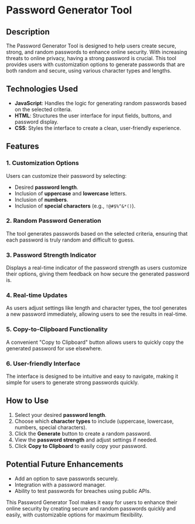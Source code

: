 # Password Generator Tool

## Description

The Password Generator Tool is designed to help users create secure, strong, and random passwords to enhance online security. With increasing threats to online privacy, having a strong password is crucial. This tool provides users with customization options to generate passwords that are both random and secure, using various character types and lengths.

## Technologies Used
- **JavaScript**: Handles the logic for generating random passwords based on the selected criteria.
- **HTML**: Structures the user interface for input fields, buttons, and password display.
- **CSS**: Styles the interface to create a clean, user-friendly experience.

## Features

### 1. **Customization Options**  
Users can customize their password by selecting:
- Desired **password length**.
- Inclusion of **uppercase** and **lowercase** letters.
- Inclusion of **numbers**.
- Inclusion of **special characters** (e.g., `!@#$%^&*()`).

### 2. **Random Password Generation**  
The tool generates passwords based on the selected criteria, ensuring that each password is truly random and difficult to guess.

### 3. **Password Strength Indicator**  
Displays a real-time indicator of the password strength as users customize their options, giving them feedback on how secure the generated password is.

### 4. **Real-time Updates**  
As users adjust settings like length and character types, the tool generates a new password immediately, allowing users to see the results in real-time.

### 5. **Copy-to-Clipboard Functionality**  
A convenient "Copy to Clipboard" button allows users to quickly copy the generated password for use elsewhere.

### 6. **User-friendly Interface**  
The interface is designed to be intuitive and easy to navigate, making it simple for users to generate strong passwords quickly.

## How to Use
1. Select your desired **password length**.
2. Choose which **character types** to include (uppercase, lowercase, numbers, special characters).
3. Click the **Generate** button to create a random password.
4. View the **password strength** and adjust settings if needed.
5. Click **Copy to Clipboard** to easily copy your password.

## Potential Future Enhancements
- Add an option to save passwords securely.
- Integration with a password manager.
- Ability to test passwords for breaches using public APIs.

This Password Generator Tool makes it easy for users to enhance their online security by creating secure and random passwords quickly and easily, with customizable options for maximum flexibility.
